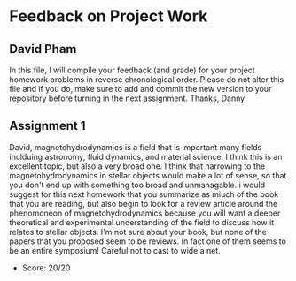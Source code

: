 # Feedback on Project Work
## David Pham

In this file, I will compile your feedback (and grade) for your project homework problems in reverse chronological order. Please do not alter this file and if you do, make sure to add and commit the new version to your repository before turning in the next assignment. Thanks, Danny

## Assignment 1

David, magnetohydrodynamics is a field that is important many fields inclduing astronomy, fluid dynamics, and material science. I think this is an excellent topic, but also a very broad one. I think that narrowing to the magnetohydrodynamics in stellar objects would make a lot of sense, so that you don't end up with something too broad and unmanagable. i would suggest for this next homework that you summarize as miuch of the book that you are reading, but also begin to look for a review article around the phenomoneon of magnetohydrodynamics because you will want a deeper theoretical and experimental understanding of the field to discuss how it relates to stellar objects. I'm not sure about your book, but none of the papers that you proposed seem to be reviews. In fact one of them seems to be an entire symposium! Careful not to cast to wide a net.

* Score: 20/20
